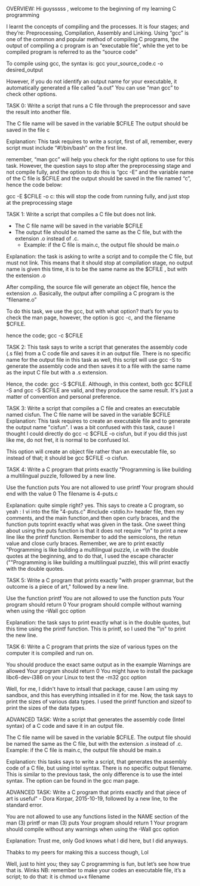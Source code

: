 OVERVIEW: Hi guysssss , welcome to the beginning of my learning C programming 

I learnt the concepts of compiling and the processes.
It is four stages; and they’re: Preprocessing, Compilation, Assembly and Linking.  Using “gcc” is one of the common and popular method of compiling C programs, the output of compiling a c program is an “executable file”, while the yet to be compiled program is referred to as the “source code”

To compile using gcc, the syntax is: gcc  your_source_code.c -o desired_output

However, if you do not identify an output name for your executable, it automatically generated a file called “a.out”  You can use “man gcc” to check other options.

TASK 0:  Write a script that runs a C file through the preprocessor and save the result into another file.

The C file name will be saved in the variable $CFILE
The output should be saved in the file c

Explanation: This task requires to write a script, first of all, remember, every script must include “#!/bin/bash” on the first line.

remember, “man gcc” will help you check for the right options to use for this task.  However, the question says to stop after the preprocessing stage and not compile fully, and the option to do this is “gcc -E” and the variable name of the C file is $CFILE and the output should be saved in the file named “c”, hence the code below:

gcc -E $CFILE -o c: this will stop the code from running fully,  and just stop at the preprocessing stage 

TASK 1: Write a script that compiles a C file but does not link.
* The C file name will be saved in the variable $CFILE
* The output file should be named the same as the C file, but with the extension .o instead of .c.
    * Example: if the C file is main.c, the output file should be main.o

Explanation: the task is asking to write a script  and to compile the C file, but must not link. This means that it should stop at compilation stage, no output name is given this time, it is to be the same name as the $CFILE , but with the extension  .o

After compiling, the source file will generate an object file, hence the extension .o. Basically, the output after compiling a C program is the “filename.o”

To do this task, we use the gcc, but with what option? that’s for you to check the man page, however, the option is gcc -c, and the filename $CFILE.

hence the code; gcc -c $CFILE

TASK 2: This task says to write a script that generates the assembly code (.s file) from a C code file and saves it in an output file. There is no specific name for the output file in this task as well, this script will use gcc -S to generate the assembly code and then saves it to  a file with the same name as the input C file but with a .s extension.

Hence, the code: gcc -S $CFILE. Although, in this context, both gcc $CFILE -S and gcc -S $CFILE are valid, and they produce the same result.  It's just a matter of convention and personal preference.

TASK 3: Write a script that compiles a C file and creates an executable named cisfun. The C file name will be saved in the variable $CFILE
Explanation: This task requires to create an executable file and to generate the output name "cisfun". I was a bit confused with this task, cause I thought I could directly do gcc -c $CFILE -o cisfun, but if you did this just like me, do not fret, it is normal to be confused lol.

This option will create an object file rather than an executable file, so instead of that; it should be gcc $CFILE -o cisfun.

TASK 4: Write a C program that prints exactly "Programming is like building a multilingual puzzle, followed by a new line.

Use the function puts
You are not allowed to use printf
Your program should end with the value 0
The filename is 4-puts.c

Explanation: quite simple right? yes. This says to create a C program, so yeah : I vi into the file "4-puts.c" #include <stdio.h> header file, then my comments, and the main function,and then open curly braces, and the function puts toprint exactly what was given in the task. One sweet thing about using the puts function is that it does not require "\n" to print a new line like the printf function. Remember to add the semicolons, the retun value and close curly braces. Remember, we are to print exactly "Programming is like building a multilingual puzzle, i.e with the double quotes at the beginning, and to do that, I used the escape character ("\"Programming is like building a multilingual puzzle), this will print exactly with the double quotes.

TASK 5: Write a C program that prints exactly "with proper grammar, but the outcome is a piece of art," followed by a new line.

Use the function printf
You are not allowed to use the function puts
Your program should return 0
Your program should compile without warning when using the -Wall gcc option

Explanation: the task says to print exactly what is in the double quotes, but this time using the printf function. This is printf, so I used the "\n" to print the new line.

TASK 6: Write a C program that prints the size of various types on the computer it is compiled and run on.

You should produce the exact same output as in the example
Warnings are allowed
Your program should return 0
You might have to install the package libc6-dev-i386 on your Linux to test the -m32 gcc option

Well, for me, I didn't have to intsall that package, cause I am using my sandbox, and this has everything intsalled in it for me. Now, the task says to print the sizes of various data types. I used the printf function and sizeof to print the sizes of the data types.


ADVANCED TASK: Write a script that generates the assembly code (Intel syntax) of a C code and save it in an output file.

The C file name will be saved in the variable $CFILE.
The output file should be named the same as the C file, but with the extension .s instead of .c.
Example: if the C file is main.c, the output file should be main.s

Explanation: this tasks says to write a script, that generates the assembly code of a C file, but using intel syntax. There is no specific output filename. This is similar to the previous task, the only difference is to use the intel syntax. The option can be found in the gcc man page.

ADVANCED TASK: Write a C program that prints exactly and that piece of art is useful" - Dora Korpar, 2015-10-19, followed by a new line, to the standard error.

You are not allowed to use any functions listed in the NAME section of the man (3) printf or man (3) puts
Your program should return 1
Your program should compile without any warnings when using the -Wall gcc option

Explanation: Trust me, only God knows what I did here, but I did anyways.

Thabks to my peers for making this a success though, Lol

Well, just to hint you; they say C programming is fun, but let’s see how true that is. Winks
NB: remember to make your codes an executable file, it’s a script; to do that: it is chmod u+x filename
